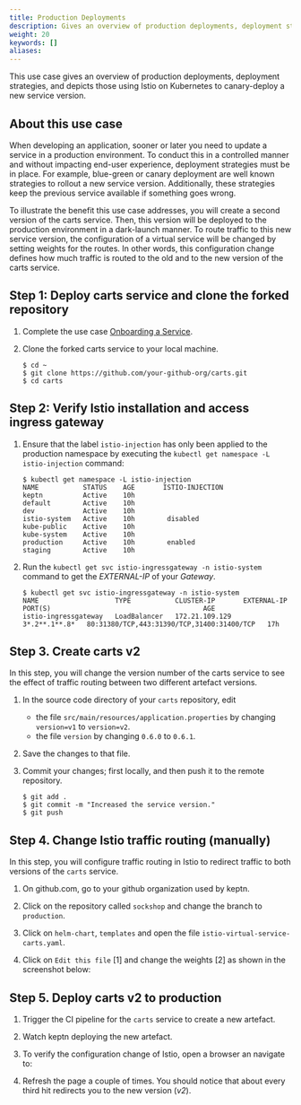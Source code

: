 ```yaml
---
title: Production Deployments
description: Gives an overview of production deployments, deployment strategies, and depicts those using Istio on Kubernetes to canary-deploy a new front-end version.
weight: 20
keywords: []
aliases:
---
```


This use case gives an overview of production deployments, deployment strategies, and depicts those using Istio on Kubernetes to canary-deploy a new service version.

## About this use case

When developing an application, sooner or later you need to update a service in a production environment. To conduct this in a controlled manner and without impacting end-user experience,  deployment strategies must be in place. For example, blue-green or canary deployment are well known strategies to rollout a new service version. Additionally, these strategies keep the previous service available if something goes wrong.

To illustrate the benefit this use case addresses, you will create a second version of the carts service. Then, this version will be deployed to the production environment in a dark-launch manner. To route traffic to this new service version, the configuration of a virtual service will be changed by setting weights for the routes. In other words, this configuration change defines how much traffic is routed to the old and to the new version of the carts service.

## Step 1: Deploy carts service and clone the forked repository

1. Complete the use case [Onboarding a Service](../onboard-carts-service/index.md).

1. Clone the forked carts service to your local machine.

    ```console
    $ cd ~
    $ git clone https://github.com/your-github-org/carts.git
    $ cd carts
    ```

## Step 2: Verify Istio installation and access ingress gateway

1. Ensure that the label `istio-injection` has only been applied to the production namespace by executing the `kubectl get namespace -L istio-injection` command:

    ```console
    $ kubectl get namespace -L istio-injection
    NAME           STATUS    AGE       ISTIO-INJECTION
    keptn          Active    10h
    default        Active    10h
    dev            Active    10h
    istio-system   Active    10h        disabled
    kube-public    Active    10h
    kube-system    Active    10h
    production     Active    10h        enabled
    staging        Active    10h
    ```

1. Run the `kubectl get svc istio-ingressgateway -n istio-system` command to get the *EXTERNAL-IP* of your *Gateway*.

    ```console
    $ kubectl get svc istio-ingressgateway -n istio-system
    NAME                   TYPE           CLUSTER-IP       EXTERNAL-IP     PORT(S)                                      AGE
    istio-ingressgateway   LoadBalancer   172.21.109.129   3*.2**.1**.8*   80:31380/TCP,443:31390/TCP,31400:31400/TCP   17h
    ```
  
## Step 3. Create carts v2
In this step, you will change the version number of the carts service to see the effect of traffic routing between two different artefact versions.

1. In the source code directory of your `carts` repository, edit 
    * the file `src/main/resources/application.properties` by changing `version=v1` to `version=v2`.
    * the file `version` by changing `0.6.0` to `0.6.1`.

1. Save the changes to that file.

1. Commit your changes; first locally, and then push it to the remote repository.

    ```console
    $ git add .
    $ git commit -m "Increased the service version."
    $ git push
    ```

## Step 4. Change Istio traffic routing (manually)
In this step, you will configure traffic routing in Istio to redirect traffic to both versions of the `carts` service.

1. On github.com, go to your github organization used by keptn.

1. Click on the repository called `sockshop` and change the branch to `production`.

1. Click on `helm-chart`, `templates` and open the file `istio-virtual-service-carts.yaml`.

1. Click on `Edit this file` [1] and change the weights [2] as shown in the screenshot below:

## Step 5. Deploy carts v2 to production

1. Trigger the CI pipeline for the `carts` service to create a new artefact. 

1. Watch keptn deploying the new artefact. 

1. To verify the configuration change of Istio, open a browser an navigate to:

1. Refresh the page a couple of times. You should notice that about every third hit redirects you to the new version (*v2*).

